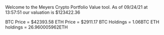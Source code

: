 Welcome to the Meyers Crypto Portfolio Value tool. 
As of 09/24/21 at 13:57:51 our valuation is $123422.36 

BTC Price = $42393.58
 ETH Price = $2911.17
BTC Holdings = 1.06BTC
 ETH holdings = 26.960005962ETH 
